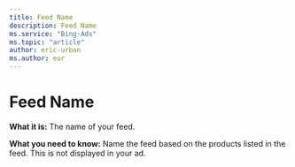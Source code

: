 ```yaml
---
title: Feed Name
description: Feed Name
ms.service: "Bing-Ads"
ms.topic: "article"
author: eric-urban
ms.author: eur
---
```


# Feed Name

**What it is:** The name of your feed.

**What you need to know:** Name the feed based on the products listed in the feed. This is not displayed in your ad.


